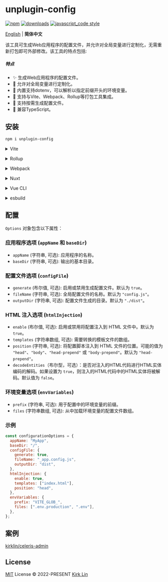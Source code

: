 # unplugin-config

[![npm][npm-image]][npm-url] [![downloads][downloads-image]][downloads-url] [![javascript_code style][code-style-image]][code-style-url]

[npm-image]: https://img.shields.io/npm/v/unplugin-config.svg
[npm-url]: https://npmjs.org/package/unplugin-config
[downloads-image]: https://img.shields.io/npm/dm/unplugin-config.svg
[downloads-url]: https://npmjs.org/package/unplugin-config
[code-style-image]: https://img.shields.io/badge/code__style-%40kirklin%2Feslint--config-brightgreen
[code-style-url]: https://github.com/kirklin/eslint-config/

<div align='left'>
<a href="README.md">English</a> | <b>简体中文</b>
<br>
</div>

该工具可生成Web应用程序的配置文件，并允许对全局变量进行定制化，无需重新打包即可外部修改。该工具的特点包括:

##### 特点
- ✨ 生成Web应用程序的配置文件。
- 🔨 允许对全局变量进行定制化。
- 🌈 内置支持dotenv，可以解析以指定前缀开头的环境变量。
- 🚀 支持与Vite、Webpack、Rollup等打包工具集成。
- 🎉 支持按需生成配置文件。
- 🌟 兼容TypeScript。

## 安装

```bash
npm i unplugin-config
```

<details>
<summary>Vite</summary><br>

```ts
// vite.config.ts
import ConfigPlugin from "unplugin-config/vite";

export default defineConfig({
  plugins: [
    ConfigPlugin({ /* options */ }),
  ],
});
```

Example: [`playground/`](./playground/)

<br></details>

<details>
<summary>Rollup</summary><br>

```ts
// rollup.config.js
import ConfigPlugin from "unplugin-config/rollup";

export default {
  plugins: [
    ConfigPlugin({ /* options */ }),
  ],
};
```

<br></details>

<details>
<summary>Webpack</summary><br>

```ts
// webpack.config.js
module.exports = {
  /* ... */
  plugins: [
    require("unplugin-config/webpack")({ /* options */ })
  ]
};
```

<br></details>

<details>
<summary>Nuxt</summary><br>

```ts
// nuxt.config.js
export default {
  buildModules: [
    ["unplugin-config/nuxt", { /* options */ }],
  ],
};
```

> This module works for both Nuxt 2 and [Nuxt Vite](https://github.com/nuxt/vite)

<br></details>

<details>
<summary>Vue CLI</summary><br>

```ts
// vue.config.js
module.exports = {
  configureWebpack: {
    plugins: [
      require("unplugin-config/webpack")({ /* options */ }),
    ],
  },
};
```

<br></details>

<details>
<summary>esbuild</summary><br>

```ts
// esbuild.config.js
import { build } from "esbuild";
import ConfigPlugin from "unplugin-config/esbuild";

build({
  plugins: [ConfigPlugin()],
});
```

<br></details>

## 配置

`Options` 对象包含以下属性：

### 应用程序选项 (`appName` 和 `baseDir`)

- `appName` (字符串, 可选): 应用程序的名称。
- `baseDir` (字符串, 可选): 输出的基本目录。

### 配置文件选项 (`configFile`)

- `generate` (布尔值, 可选): 启用或禁用生成配置文件。默认为 `true`。
- `fileName` (字符串, 可选): 全局配置文件的名称。默认为 `"config.js"`。
- `outputDir` (字符串, 可选): 配置文件生成的目录。默认为 `"./dist"`。

### HTML 注入选项 (`htmlInjection`)

- `enable` (布尔值, 可选): 启用或禁用将配置注入到 HTML 文件中。默认为 `true`。
- `templates` (字符串数组, 可选): 需要转换的模板文件的数组。
- `position` (字符串, 可选): 将配置脚本注入到 HTML 文件的位置。可能的值为 `"head"`、`"body"`、`"head-prepend"` 或 `"body-prepend"`。默认为 `"head-prepend"`。
- `decodeEntities`（布尔型，可选）：是否对注入的HTML代码进行HTML实体编码的解码。如果设置为 `true`，则注入的HTML代码中的HTML实体将被解码。默认值为 `false`。

### 环境变量选项 (`envVariables`)

- `prefix` (字符串, 可选): 用于配置中的环境变量的前缀。
- `files` (字符串数组, 可选): 从中加载环境变量的配置文件数组。

### 示例

```javascript
const configurationOptions = {
  appName: "MyApp",
  baseDir: "/",
  configFile: {
    generate: true,
    fileName: "_app.config.js",
    outputDir: "dist",
  },
  htmlInjection: {
    enable: true,
    templates: ["index.html"],
    position: "head",
  },
  envVariables: {
    prefix: "VITE_GLOB_",
    files: [".env.production", ".env"],
  },
};
```

## 案例

[kirklin/celeris-admin](https://github.com/kirklin/celeris-admin)

## License

[MIT](./LICENSE) License © 2022-PRESENT [Kirk Lin](https://github.com/kirklin)
